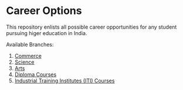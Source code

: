 # Career Options

This repository enlists all possible career opportunities for any student pursuing higer education in India.

Available Branches:
1. [Commerce](/commerce.md)
2. [Science](/science.md)
3. [Arts](/arts.md)
4. [Diploma Courses](/diploma_courses.md)
5. [Industrial Training Institutes (ITI) Courses](/iti_courses.md)
